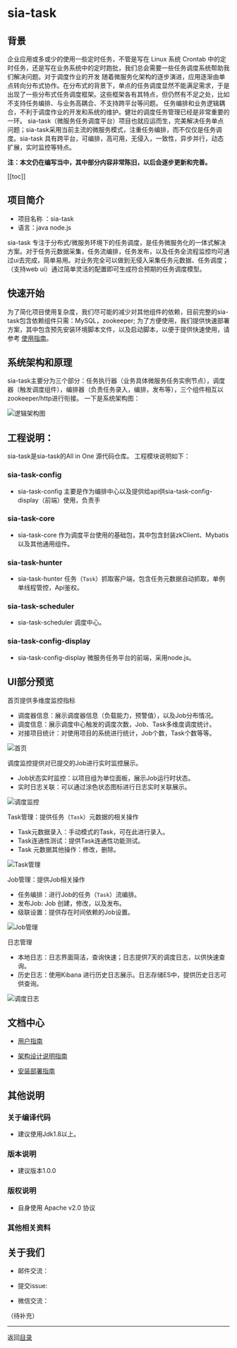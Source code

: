sia-task
=======
## 背景
企业应用或多或少的使用一些定时任务，不管是写在 Linux 系统 Crontab 中的定时任务，还是写在业务系统中的定时跑批，我们总会需要一些任务调度系统帮助我们解决问题。对于调度作业的开发
随着微服务化架构的逐步演进，应用逐渐由单点转向分布式协作。在分布式的背景下，单点的任务调度显然不能满足需求，于是出现了一些分布式任务调度框架。这些框架各有其特点，但仍然有不足之处，比如不支持任务编排、与业务高耦合、不支持跨平台等问题。
任务编排和业务逻辑耦合，不利于调度作业的开发和系统的维护。健壮的调度任务管理已经是非常重要的一环。
sia-task（微服务任务调度平台）项目也就应运而生，完美解决任务单点问题；sia-task采用当前主流的微服务模式，注重任务编排，而不仅仅是任务调度。sia-task 具有跨平台，可编排，高可用，无侵入，一致性，异步并行，动态扩展，实时监控等特点。

**注：本文仍在编写当中，其中部分内容非常陈旧，以后会逐步更新和完善。**

[[toc]]

## 项目简介

* 项目名称 ：sia-task
* 语言：java node.js

sia-task 专注于分布式/微服务环境下的任务调度，是任务微服务化的一体式解决方案。对于任务元数据采集，任务流编排，任务发布，以及任务全流程监控均可通过ui去完成，简单易用。对业务完全可以做到无侵入采集任务元数据、任务调度；（支持web ui）通过简单灵活的配置即可生成符合预期的任务调度模型。

## 快速开始
为了简化项目使用复杂度，我们尽可能的减少对其他组件的依赖，目前完整的sia-task包含依赖组件只需：MySQL，zookeeper; 
为了方便使用，我们提供快速部署方案，其中包含预先安装环境脚本文件，以及启动脚本，以便于提供快速使用，请参考 [使用指南](http://10.143.131.85:19010/)。

## 系统架构和原理

sia-task主要分为三个部分：任务执行器（业务具体微服务任务实例节点），调度器（触发调度组件），编排器（负责任务录入，编排，发布等），三个组件相互以zookeeper/http进行衔接。
一下是系统架构图：

![逻辑架构图](docs/images/architecture.png)

## 工程说明：

sia-task是sia-task的All in One 源代码仓库。
工程模块说明如下：

### sia-task-config
* sia-task-config 主要是作为编排中心以及提供给api供sia-task-config-display（前端）使用，负责手

### sia-task-core
* sia-task-core 作为调度平台使用的基础包，其中包含封装zkClient、Mybatis以及其他通用组件。

### sia-task-hunter
* sia-task-hunter 任务（`Task`）抓取客户端，包含任务元数据自动抓取，单例单线程管控，Api鉴权。

### sia-task-scheduler
* sia-task-scheduler 调度中心。

### sia-task-config-display
* sia-task-config-display 微服务任务平台的前端，采用node.js。


## UI部分预览

首页提供多维度监控指标
* 调度器信息：展示调度器信息（负载能力，预警值），以及Job分布情况。
* 调度信息：展示调度中心触发的调度次数，Job、Task多维度调度统计。
* 对接项目统计：对使用项目的系统进行统计，Job个数，Task个数等等。

![首页](docs/images/index.png)

调度监控提供对已提交的Job进行实时监控展示。
* Job状态实时监控：以项目组为单位面板，展示Job运行时状态。
* 实时日志关联：可以通过涂色状态图标进行日志实时关联展示。

![调度监控](docs/images/scheduling-monitoring.png)

Task管理：提供任务（`Task`）元数据的相关操作
* Task元数据录入：手动模式的Task，可在此进行录入。
* Task连通性测试：提供Task连通性功能测试。
* Task 元数据其他操作：修改，删除。

![Task管理](docs/images/Task-management.png)


Job管理：提供Job相关操作
* 任务编排：进行Job的任务（`Task`）流编排。
* 发布Job: Job 创建，修改，以及发布。
* 级联设置：提供存在时间依赖的Job设置。

![Job管理](docs/images/Job-management.png)

日志管理
* 本地日志：日志界面简洁，查询快速；日志提供7天的调度日志，以供快速查询。
* 历史日志：使用Kibana 进行历史日志展示。日志存储ES中，提供历史日志可供查询。

![调度日志](docs/images/scheduling-log.png)

## 文档中心

* [用户指南](http://10.143.131.85:19010/user-handbook-readme.html)

* [架构设计说明指南](http://10.143.131.85:19010/architect-readme.html)

* [安装部署指南](http://10.143.131.85:19010/install-readme.html)

## 其他说明

### 关于编译代码
* 建议使用Jdk1.8以上。

### 版本说明
* 建议版本1.0.0

### 版权说明
* 自身使用 Apache v2.0 协议

### 其他相关资料

## 关于我们

* 邮件交流：

* 提交issue:

* 微信交流：

（待补充）
* * *
返回[目录](readme) 


